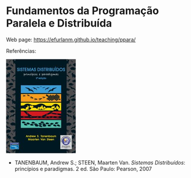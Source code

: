 # Fundamentos da Programação Paralela e Distribuída 

Web page: <https://efurlanm.github.io/teaching/ppara/>

Referências:

![](img/tanembaum.jpg)

- TANENBAUM, Andrew S.; STEEN, Maarten Van. *Sistemas Distribuídos*: princípios e paradigmas. 2 ed. São Paulo: Pearson, 2007
